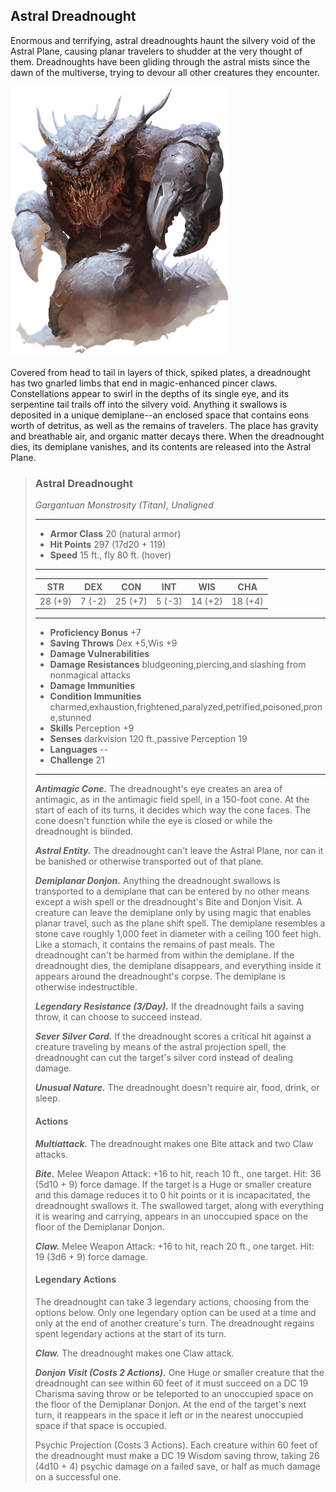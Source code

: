 ## Astral Dreadnought
Enormous and terrifying, astral dreadnoughts haunt the silvery void of the Astral Plane, causing planar travelers to shudder at the very thought of them. Dreadnoughts have been gliding through the astral mists since the dawn of the multiverse, trying to devour all other creatures they encounter.

![](AstralDreadnought.png)

Covered from head to tail in layers of thick, spiked plates, a dreadnought has two gnarled limbs that end in magic-enhanced pincer claws. Constellations appear to swirl in the depths of its single eye, and its serpentine tail trails off into the silvery void. Anything it swallows is deposited in a unique demiplane--an enclosed space that contains eons worth of detritus, as well as the remains of travelers. The place has gravity and breathable air, and organic matter decays there. When the dreadnought dies, its demiplane vanishes, and its contents are released into the Astral Plane.

>### Astral Dreadnought
>*Gargantuan Monstrosity (Titan), Unaligned*
>___
>- **Armor Class** 20 (natural armor)
>- **Hit Points** 297 (17d20 + 119)
>- **Speed** 15 ft., fly 80 ft. (hover)
>___
>|**STR**|**DEX**|**CON**|**INT**|**WIS**|**CHA**|
>|:---:|:---:|:---:|:---:|:---:|:---:|
>|28 (+9)|7 (-2)|25 (+7)|5 (-3)|14 (+2)|18 (+4)|
>
>___
>- **Proficiency Bonus** +7
>- **Saving Throws** Dex +5,Wis +9
>- **Damage Vulnerabilities** 
>- **Damage Resistances** bludgeoning,piercing,and slashing from nonmagical attacks
>- **Damage Immunities** 
>- **Condition Immunities** charmed,exhaustion,frightened,paralyzed,petrified,poisoned,prone,stunned
>- **Skills** Perception +9
>- **Senses** darkvision 120 ft.,passive Perception 19
>- **Languages** --
>- **Challenge** 21
>___
>***Antimagic Cone.*** The dreadnought's eye creates an area of antimagic, as in the antimagic field spell, in a 150-foot cone. At the start of each of its turns, it decides which way the cone faces. The cone doesn't function while the eye is closed or while the dreadnought is blinded.
>
>***Astral Entity.*** The dreadnought can't leave the Astral Plane, nor can it be banished or otherwise transported out of that plane.
>
>***Demiplanar Donjon.*** Anything the dreadnought swallows is transported to a demiplane that can be entered by no other means except a wish spell or the dreadnought's Bite and Donjon Visit. A creature can leave the demiplane only by using magic that enables planar travel, such as the plane shift spell. The demiplane resembles a stone cave roughly 1,000 feet in diameter with a ceiling 100 feet high. Like a stomach, it contains the remains of past meals. The dreadnought can't be harmed from within the demiplane. If the dreadnought dies, the demiplane disappears, and everything inside it appears around the dreadnought's corpse. The demiplane is otherwise indestructible.
>
>***Legendary Resistance (3/Day).*** If the dreadnought fails a saving throw, it can choose to succeed instead.
>
>***Sever Silver Cord.*** If the dreadnought scores a critical hit against a creature traveling by means of the astral projection spell, the dreadnought can cut the target's silver cord instead of dealing damage.
>
>***Unusual Nature.*** The dreadnought doesn't require air, food, drink, or sleep.
>
>#### Actions
>***Multiattack.*** The dreadnought makes one Bite attack and two Claw attacks.
>
>***Bite.*** Melee Weapon Attack: +16 to hit, reach 10 ft., one target. Hit: 36 (5d10 + 9) force damage. If the target is a Huge or smaller creature and this damage reduces it to 0 hit points or it is incapacitated, the dreadnought swallows it. The swallowed target, along with everything it is wearing and carrying, appears in an unoccupied space on the floor of the Demiplanar Donjon.
>
>***Claw.*** Melee Weapon Attack: +16 to hit, reach 20 ft., one target. Hit: 19 (3d6 + 9) force damage.
>
>#### Legendary Actions
>The dreadnought can take 3 legendary actions, choosing from the options below. Only one legendary option can be used at a time and only at the end of another creature's turn. The dreadnought regains spent legendary actions at the start of its turn.
>
>***Claw.*** The dreadnought makes one Claw attack.
>
>***Donjon Visit (Costs 2 Actions).*** One Huge or smaller creature that the dreadnought can see within 60 feet of it must succeed on a DC 19 Charisma saving throw or be teleported to an unoccupied space on the floor of the Demiplanar Donjon. At the end of the target's next turn, it reappears in the space it left or in the nearest unoccupied space if that space is occupied.
>
>Psychic Projection (Costs 3 Actions). Each creature within 60 feet of the dreadnought must make a DC 19 Wisdom saving throw, taking 26 (4d10 + 4) psychic damage on a failed save, or half as much damage on a successful one.
>
